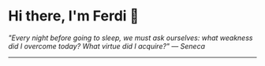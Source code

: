 <h1>Hi there, I'm Ferdi 👋</h1>

<p><em>
  "Every night before going to sleep, we must ask ourselves: what weakness did I overcome today? What virtue did I acquire?" — Seneca
</em></p>

---
